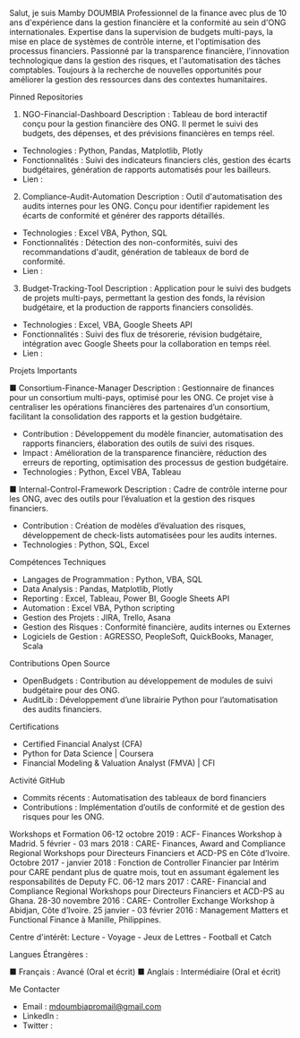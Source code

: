 Salut, je suis Mamby DOUMBIA
Professionnel de la finance avec plus de 10 ans d'expérience dans la gestion financière et la conformité au sein d'ONG internationales. Expertise dans la supervision de budgets multi-pays, la mise en place de systèmes de contrôle interne, et l'optimisation des processus financiers. Passionné par la transparence financière, l'innovation technologique dans la gestion des risques, et l'automatisation des tâches comptables. Toujours à la recherche de nouvelles opportunités pour améliorer la gestion des ressources dans des contextes humanitaires.



 Pinned Repositories

 1. NGO-Financial-Dashboard
   Description : Tableau de bord interactif conçu pour la gestion financière des ONG. Il permet le suivi des budgets, des dépenses, et des prévisions financières en temps réel.
   - Technologies : Python, Pandas, Matplotlib, Plotly
   - Fonctionnalités : Suivi des indicateurs financiers clés, gestion des écarts budgétaires, génération de rapports automatisés pour les bailleurs.
   - Lien :

 2. Compliance-Audit-Automation
   Description : Outil d'automatisation des audits internes pour les ONG. Conçu pour identifier rapidement les écarts de conformité et générer des rapports détaillés.
   - Technologies : Excel VBA, Python, SQL
   - Fonctionnalités : Détection des non-conformités, suivi des recommandations d'audit, génération de tableaux de bord de conformité.
   - Lien :
     
 3. Budget-Tracking-Tool
   Description : Application pour le suivi des budgets de projets multi-pays, permettant la gestion des fonds, la révision budgétaire, et la production de rapports financiers consolidés.
   - Technologies : Excel, VBA, Google Sheets API
   - Fonctionnalités : Suivi des flux de trésorerie, révision budgétaire, intégration avec Google Sheets pour la collaboration en temps réel.
   - Lien :


     
 Projets Importants

■ Consortium-Finance-Manager
   Description : Gestionnaire de finances pour un consortium multi-pays, optimisé pour les ONG. Ce projet vise à centraliser les opérations financières des partenaires d’un consortium, facilitant la consolidation des rapports et la gestion budgétaire.
   - Contribution : Développement du modèle financier, automatisation des rapports financiers, élaboration des outils de suivi des risques.
   - Impact : Amélioration de la transparence financière, réduction des erreurs de reporting, optimisation des processus de gestion budgétaire.
   - Technologies : Python, Excel VBA, Tableau

■ Internal-Control-Framework
   Description : Cadre de contrôle interne pour les ONG, avec des outils pour l’évaluation et la gestion des risques financiers.
   - Contribution : Création de modèles d’évaluation des risques, développement de check-lists automatisées pour les audits internes.
   - Technologies : Python, SQL, Excel



 Compétences Techniques

- Langages de Programmation : Python, VBA, SQL
- Data Analysis : Pandas, Matplotlib, Plotly
- Reporting : Excel, Tableau, Power BI, Google Sheets API
- Automation : Excel VBA, Python scripting
- Gestion des Projets : JIRA, Trello, Asana
- Gestion des Risques : Conformité financière, audits internes ou Externes
- Logiciels de Gestion : AGRESSO, PeopleSoft, QuickBooks, Manager, Scala



 Contributions Open Source
- OpenBudgets : Contribution au développement de modules de suivi budgétaire pour des ONG.
- AuditLib : Développement d’une librairie Python pour l’automatisation des audits financiers.



 Certifications
- Certified Financial Analyst (CFA)
- Python for Data Science | Coursera
- Financial Modeling & Valuation Analyst (FMVA) | CFI



 Activité GitHub
- Commits récents : Automatisation des tableaux de bord financiers
- Contributions : Implémentation d’outils de conformité et de gestion des risques pour les ONG.


Workshops et Formation 
06-12 octobre 2019 : ACF- Finances Workshop à Madrid. 5 février - 03 mars 2018 : CARE- Finances, Award and Compliance Regional Workshops pour Directeurs Financiers et ACD-PS en Côte d’Ivoire. Octobre 2017 - janvier 2018 : Fonction de Controller Financier par Intérim pour CARE pendant plus de quatre mois, tout en assumant également les responsabilités de Deputy FC. 06-12 mars 2017 : CARE- Financial and Compliance Regional Workshops pour Directeurs Financiers et ACD-PS au Ghana. 28-30 novembre 2016 : CARE- Controller Exchange Workshop à Abidjan, Côte d’Ivoire. 25 janvier - 03 février 2016 : Management Matters et Functional Finance à Manille, Philippines.


Centre d'intérêt:
Lecture - Voyage - Jeux de Lettres - Football et Catch


Langues Étrangères :

■ Français : Avancé (Oral et écrit)
■ Anglais : Intermédiaire (Oral et écrit)  



Me Contacter
- Email : mdoumbiapromail@gmail.com 
- LinkedIn : 
- Twitter :
